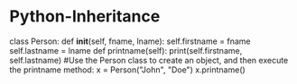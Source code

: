 # Python-Inheritance
class Person:   def __init__(self, fname, lname):     self.firstname = fname     self.lastname = lname    def printname(self):     print(self.firstname, self.lastname)  #Use the Person class to create an object, and then execute the printname method:  x = Person("John", "Doe") x.printname()
